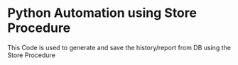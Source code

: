 # Python Automation using Store Procedure

This Code is used to generate and save the history/report from DB using the Store Procedure
